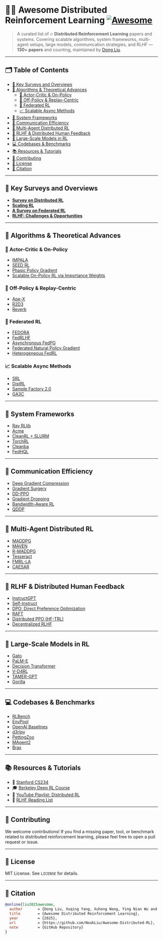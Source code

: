 # 🧠🔥 Awesome Distributed Reinforcement Learning [![Awesome](https://awesome.re/badge.svg)](https://awesome.re)

> A curated list of 🔥 **Distributed Reinforcement Learning** papers and systems. Covering scalable algorithms, system frameworks, multi-agent setups, large models, communication strategies, and RLHF — **130+ papers** and counting, maintained by [Dong Liu](https://github.com/NoakLiu).

---

## 🗂️ Table of Contents

- [📌 Key Surveys and Overviews](#📌-key-surveys-and-overviews)
- [🚀 Algorithms & Theoretical Advances](#🚀-algorithms--theoretical-advances)
  - [🔄 Actor-Critic & On-Policy](#🔄-actor-critic--on-policy)
  - [🧊 Off-Policy & Replay-Centric](#🧊-off-policy--replay-centric)
  - [🧠 Federated RL](#🧠-federated-rl)
  - [📈 Scalable Async Methods](#📈-scalable-async-methods)
- [🧱 System Frameworks](#🧱-system-frameworks)
- [📡 Communication Efficiency](#📡-communication-efficiency)
- [👥 Multi-Agent Distributed RL](#👥-multi-agent-distributed-rl)
- [🦾 RLHF & Distributed Human Feedback](#🦾-rlhf--distributed-human-feedback)
- [🧠 Large-Scale Models in RL](#🧠-large-scale-models-in-rl)
- [💻 Codebases & Benchmarks](#💻-codebases--benchmarks)
- [📚 Resources & Tutorials](#📚-resources--tutorials)
- [🏁 Contributing](#🏁-contributing)
- [📜 License](#📜-license)
- [📎 Citation](#📎-citation)

---

## 📌 Key Surveys and Overviews

- **[Survey on Distributed RL](https://arxiv.org/abs/2004.11780)**  
- **[Scaling RL](https://arxiv.org/abs/2203.00595)**  
- **[A Survey on Federated RL](https://arxiv.org/abs/2202.02272)**  
- **[RLHF: Challenges & Opportunities](https://arxiv.org/abs/2307.10169)**  

---

## 🚀 Algorithms & Theoretical Advances

### 🔄 Actor-Critic & On-Policy

- [IMPALA](https://arxiv.org/abs/1802.01561)  
- [SEED RL](https://arxiv.org/abs/1910.06591)  
- [Phasic Policy Gradient](https://arxiv.org/abs/2009.04416)  
- [Scalable On-Policy RL via Importance Weights](https://arxiv.org/abs/2109.08765)  

### 🧊 Off-Policy & Replay-Centric

- [Ape-X](https://arxiv.org/abs/1803.00933)  
- [R2D3](https://arxiv.org/abs/1910.01523)  
- [Reverb](https://arxiv.org/abs/1911.09844)  

### 🧠 Federated RL

- [FEDORA](https://arxiv.org/abs/2305.03097)  
- [FedRLHF](https://arxiv.org/abs/2412.15538)  
- [Asynchronous FedPG](https://arxiv.org/abs/2410.07965)  
- [Federated Natural Policy Gradient](https://arxiv.org/abs/2311.00201)  
- [Heterogeneous FedRL](https://arxiv.org/abs/2401.15273)  

### 📈 Scalable Async Methods

- [SRL](https://arxiv.org/abs/2306.02835)  
- [DistRL](https://arxiv.org/abs/2401.15803)  
- [Sample Factory 2.0](https://arxiv.org/abs/2109.12908)  
- [GA3C](https://arxiv.org/abs/1611.06256)  

---

## 🧱 System Frameworks

- [Ray RLlib](https://docs.ray.io/en/latest/rllib/)  
- [Acme](https://github.com/deepmind/acme)  
- [CleanRL + SLURM](https://github.com/vwxyzjn/cleanrl)  
- [TorchRL](https://pytorch.org/rl/)  
- [Cleanba](https://github.com/vwxyzjn/cleanba)  
- [FedHQL](https://arxiv.org/abs/2301.11135)  

---

## 📡 Communication Efficiency

- [Deep Gradient Compression](https://arxiv.org/abs/1712.01887)  
- [Gradient Surgery](https://arxiv.org/abs/2001.06782)  
- [DD-PPO](https://arxiv.org/abs/2007.04938)  
- [Gradient Dropping](https://arxiv.org/abs/1806.08768)  
- [Bandwidth-Aware RL](https://arxiv.org/abs/2303.08127)  
- [QDDP](https://arxiv.org/abs/2102.09352)  

---

## 👥 Multi-Agent Distributed RL

- [MADDPG](https://arxiv.org/abs/1706.02275)  
- [MAVEN](https://arxiv.org/abs/1910.07483)  
- [R-MADDPG](https://arxiv.org/abs/2202.03428)  
- [Tesseract](https://arxiv.org/abs/2211.03537)  
- [FMRL-LA](https://arxiv.org/abs/2310.11572)  
- [CAESAR](https://arxiv.org/abs/2402.07426)  

---

## 🦾 RLHF & Distributed Human Feedback

- [InstructGPT](https://arxiv.org/abs/2203.02155)  
- [Self-Instruct](https://arxiv.org/abs/2212.10560)  
- [DPO: Direct Preference Optimization](https://arxiv.org/abs/2305.18290)  
- [RAFT](https://arxiv.org/abs/2402.03620)  
- [Distributed PPO (HF-TRL)](https://huggingface.co/docs/trl/main/en/)  
- [Decentralized RLHF](https://arxiv.org/abs/2310.11883)  

---

## 🧠 Large-Scale Models in RL

- [Gato](https://arxiv.org/abs/2205.06175)  
- [PaLM-E](https://arxiv.org/abs/2303.03378)  
- [Decision Transformer](https://arxiv.org/abs/2106.01345)  
- [V-D4RL](https://arxiv.org/abs/2202.02349)  
- [TAMER-GPT](https://arxiv.org/abs/2305.11521)  
- [Gorilla](https://arxiv.org/abs/2305.01569)  

---

## 💻 Codebases & Benchmarks

- [RLBench](https://github.com/stepjam/RLBench)  
- [EnvPool](https://github.com/sail-sg/envpool)  
- [OpenAI Baselines](https://github.com/openai/baselines)  
- [d3rlpy](https://github.com/takuseno/d3rlpy)  
- [PettingZoo](https://github.com/Farama-Foundation/PettingZoo)  
- [MAgent2](https://github.com/Farama-Foundation/MAgent)  
- [Brax](https://github.com/google/brax)  

---

## 📚 Resources & Tutorials

- 📘 [Stanford CS234](http://web.stanford.edu/class/cs234/)  
- 🎓 [Berkeley Deep RL Course](https://rail.eecs.berkeley.edu/deeprlcourse/)  
- 🧭 [YouTube Playlist: Distributed RL](https://www.youtube.com/results?search_query=distributed+reinforcement+learning)  
- 🧠 [RLHF Reading List](https://github.com/openai/lm-human-preferences)  

---

## 🏁 Contributing

We welcome contributions! If you find a missing paper, tool, or benchmark related to distributed reinforcement learning, please feel free to open a pull request or issue.

---

## 📜 License

MIT License. See `LICENSE` for details.

---

## 📎 Citation

```bibtex
@online{liu2025awesome,
  author       = {Dong Liu, Xuqing Yang, Xuhong Wang, Ying Nian Wu and contributors},
  title        = {Awesome Distributed Reinforcement Learning},
  year         = {2025},
  url          = {https://github.com/NoakLiu/Awesome-Distributed-RL},
  note         = {GitHub Repository}
}
